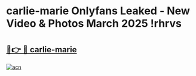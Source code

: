 # carlie-marie Onlyfans Leaked - New Video & Photos March 2025 !rhrvs

# <h2><a href="https://qywzzm.iuczelnia.edu.pl?title=carlie-marie&ref=rhrvs">🔗👉 🔴 carlie-marie</a></h2>

[![acn](https://github.com/user-attachments/assets/0f9c940e-d8b0-45ae-aac7-cd30a18b3e1c)](https://qywzzm.iuczelnia.edu.pl?title=carlie-marie&ref=rhrvs)

